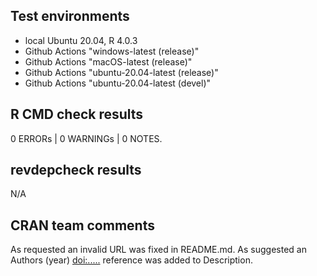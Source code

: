 ## Test environments

* local Ubuntu 20.04, R 4.0.3
* Github Actions "windows-latest (release)"
* Github Actions "macOS-latest (release)"
* Github Actions "ubuntu-20.04-latest (release)"
* Github Actions "ubuntu-20.04-latest (devel)"

## R CMD check results

0 ERRORs | 0 WARNINGs | 0 NOTES.

## revdepcheck results
N/A

## CRAN team comments
As requested an invalid URL was fixed in README.md.
As suggested an Authors (year) <doi:.....> reference was added to Description.

